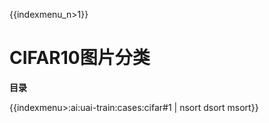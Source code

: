 {{indexmenu_n>1}}

# CIFAR10图片分类

**目录**

{{indexmenu>:ai:uai-train:cases:cifar#1 | nsort dsort msort}}

